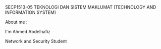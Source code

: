 SECP1513-05 TEKNOLOGI DAN SISTEM MAKLUMAT (TECHNOLOGY AND INFORMATION SYSTEM)

About me :

I'm Ahmed Abdelhafiz

Network and Security Student
